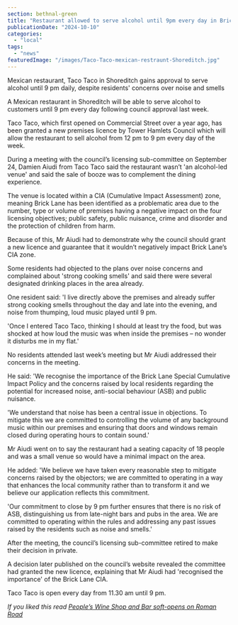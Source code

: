 ```yaml
---
section: bethnal-green
title: "Restaurant allowed to serve alcohol until 9pm every day in Brick Lane's Cumulative Impact Assessment zone"
publicationDate: "2024-10-10"
categories: 
  - "local"
tags: 
  - "news"
featuredImage: "/images/Taco-Taco-mexican-restraunt-Shoreditch.jpg"
---
```


Mexican restaurant, Taco Taco in Shoreditch gains approval to serve alcohol until 9 pm daily, despite residents' concerns over noise and smells

A Mexican restaurant in Shoreditch will be able to serve alcohol to customers until 9 pm every day following council approval last week.

Taco Taco, which first opened on Commercial Street over a year ago, has been granted a new premises licence by Tower Hamlets Council which will allow the restaurant to sell alcohol from 12 pm to 9 pm every day of the week.

During a meeting with the council’s licensing sub-committee on September 24, Damien Aiudi from Taco Taco said the restaurant wasn’t 'an alcohol-led venue' and said the sale of booze was to complement the dining experience.

The venue is located within a CIA (Cumulative Impact Assessment) zone, meaning Brick Lane has been identified as a problematic area due to the number, type or volume of premises having a negative impact on the four licensing objectives; public safety, public nuisance, crime and disorder and the protection of children from harm.

Because of this, Mr Aiudi had to demonstrate why the council should grant a new licence and guarantee that it wouldn’t negatively impact Brick Lane’s CIA zone.

Some residents had objected to the plans over noise concerns and complained about 'strong cooking smells' and said there were several designated drinking places in the area already.

One resident said: 'I live directly above the premises and already suffer strong cooking smells throughout the day and late into the evening, and noise from thumping, loud music played until 9 pm.

'Once I entered Taco Taco, thinking I should at least try the food, but was shocked at how loud the music was when inside the premises – no wonder it disturbs me in my flat.'

No residents attended last week’s meeting but Mr Aiudi addressed their concerns in the meeting.

  
He said: 'We recognise the importance of the Brick Lane Special Cumulative Impact Policy and the concerns raised by local residents regarding the potential for increased noise, anti-social behaviour (ASB) and public nuisance.

'We understand that noise has been a central issue in objections. To mitigate this we are committed to controlling the volume of any background music within our premises and ensuring that doors and windows remain closed during operating hours to contain sound.'

Mr Aiudi went on to say the restaurant had a seating capacity of 18 people and was a small venue so would have a minimal impact on the area.

He added: 'We believe we have taken every reasonable step to mitigate concerns raised by the objectors; we are committed to operating in a way that enhances the local community rather than to transform it and we believe our application reflects this commitment.

'Our commitment to close by 9 pm further ensures that there is no risk of ASB, distinguishing us from late-night bars and pubs in the area. We are committed to operating within the rules and addressing any past issues raised by the residents such as noise and smells.'

After the meeting, the council’s licensing sub-committee retired to make their decision in private.

A decision later published on the council’s website revealed the committee had granted the new licence, explaining that Mr Aiudi had 'recognised the importance' of the Brick Lane CIA.

Taco Taco is open every day from 11.30 am until 9 pm.

_If you liked this read [People’s Wine Shop and Bar soft-opens on Roman Road](https://romanroadlondon.com/peoples-wine-bar-bow-shop-opens/)_

